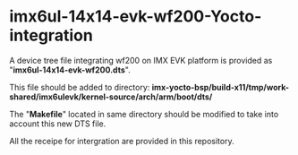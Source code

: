 # imx6ul-14x14-evk-wf200-Yocto-integration

A device tree file integrating wf200 on IMX EVK platform is provided as "**imx6ul-14x14-evk-wf200.dts**".

This file should be added to directory:
**imx-yocto-bsp/build-x11/tmp/work-shared/imx6ulevk/kernel-source/arch/arm/boot/dts/**

The "**Makefile**" located in same directory should be modified to take into account this new DTS file.

All the receipe for intergration are provided in this repository.
